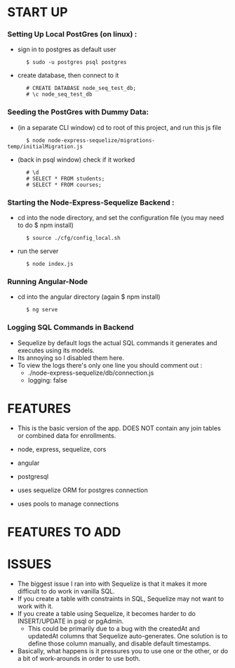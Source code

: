 # START UP


### Setting Up Local PostGres (on linux) :

  - sign in to postgres as default user
```
      $ sudo -u postgres psql postgres
```
  - create database, then connect to it
```
      # CREATE DATABASE node_seq_test_db;
      # \c node_seq_test_db
```

### Seeding the PostGres with Dummy Data:

  - (in a separate CLI window) cd to root of this project, and run this js file
```  
      $ node node-express-sequelize/migrations-temp/initialMigration.js
```
  - (back in psql window) check if it worked
```  
      # \d
      # SELECT * FROM students;
      # SELECT * FROM courses;
```


### Starting the Node-Express-Sequelize Backend :

  - cd into the node directory, and set the configuration file (you may need to do $ npm install)
```
      $ source ./cfg/config_local.sh
```
  - run the server
```
      $ node index.js
```


### Running Angular-Node

  - cd into the angular directory (again $ npm install)
```
      $ ng serve
```

### Logging SQL Commands in Backend

  - Sequelize by default logs the actual SQL commands it generates and executes using its models.
  - Its annoying so I disabled them here.
  - To view the logs there's only one line you should comment out :
    + ./node-express-sequelize/db/connection.js
    +  logging: false




# FEATURES

  - This is the basic version of the app. DOES NOT contain any join tables or combined data for enrollments.

  - node, express, sequelize, cors
  - angular
  - postgresql
  - uses sequelize ORM for postgres connection
  - uses pools to manage connections


# FEATURES TO ADD



# ISSUES

  - The biggest issue I ran into with Sequelize is that it makes it more difficult to do work in vanilla SQL.
  - If you create a table with constraints in SQL, Sequelize may not want to work with it.
  - If you create a table using Sequelize, it becomes harder to do INSERT/UPDATE in psql or pgAdmin.
    + This could be primarily due to a bug with the createdAt and updatedAt columns that Sequelize auto-generates. One solution is to define those column manually, and disable default timestamps. 
  - Basically, what happens is it pressures you to use one or the other, or do a bit of work-arounds in order to use both.
